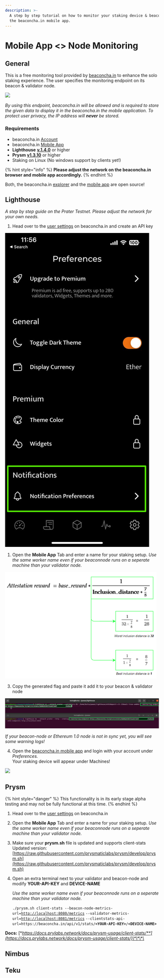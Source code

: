 ```yaml
---
description: >-
  A step by step tutorial on how to monitor your staking device & beaconnode on
  the beaconcha.in mobile app.
---
```


# Mobile App &lt;&gt; Node Monitoring

## General

This is a free monitoring tool provided by [beaconcha.in](https://beaconcha.in/) to enhance the solo staking experience. The user specifies the monitoring endpoint on its beacon & validator node.  


![](../.gitbook/assets/image%20%28209%29.png)

_By using this endpoint, beaconcha.in will be allowed and is required to store the given data to display it in the beaconcha.in the mobile application. To protect user privacy, the IP address will **never** be stored._  


### **Requirements**

* beaconcha.in [Account](https://beaconcha.in/register) 
* beaconcha.in [Mobile App](https://beaconcha.in/mobile) 
* **Lighthouse**  [**v.1.4.0**](https://github.com/sigp/lighthouse/releases) or higher
* **Prysm** [**v1.3.10**](https://github.com/prysmaticlabs/prysm/releases) or higher
* Staking on Linux \(No windows support by clients yet!\)

{% hint style="info" %}
**Please adjust the network on the beaconcha.in browser and mobile app accordingly.**
{% endhint %}

Both, the beaconcha.in [explorer](https://github.com/gobitfly/eth2-beaconchain-explorer) and the [mobile app](https://github.com/gobitfly/eth2-beaconchain-explorer-app) are open source!

## Lighthouse

_A step by step guide on the Prater Testnet. Please adjust the network for your own needs._

1. Head over to the [user settings](https://beaconcha.in/user/settings#api) on beaconcha.in and create an API key 

![](../.gitbook/assets/image%20%2811%29.png)

1. Open the **Mobile App** Tab and enter a name for your staking setup.  _Use the same worker name even if your beaconnode runs on a seperate machine than your validator node._

![beaconcha.in/user/settings](../.gitbook/assets/grafik%20%282%29.png)

3. Copy the generated flag and paste it add it to your beacon & validator node

![Lighthouse Beacon &amp; Validator node](../.gitbook/assets/image%20%2822%29.png)

_If your beacon-node or Ethereum 1.0 node is not in sync yet, you will see some warning logs!_

4. Open the [beaconcha.in mobile app](https://beaconcha.in/mobile) and login with your account under _Preferences._  
     Your staking device will appear under Machines!  


![](../.gitbook/assets/grafik%20%285%29.png)

## Prysm

{% hint style="danger" %}
This functionality is in its early stage alpha testing and may not be fully functional at this time.
{% endhint %}

1. Head over to the [user settings](https://beaconcha.in/user/settings) on beaconcha.in 
2. Open the **Mobile App** Tab and enter a name for your staking setup.  _Use the same worker name even if your beaconnode runs on a seperate machine than your validator node._ 
3. Make sure your **prysm.sh** file is updated and supports client-stats Updated version: [https://raw.githubusercontent.com/prysmaticlabs/prysm/develop/prysm.sh](https://raw.githubusercontent.com/prysmaticlabs/prysm/develop/prysm.sh) 
4. Open an extra terminal next to your validator and beacon-node and modify **YOUR-API-KEY** and **DEVICE-NAME**  


   _Use the same worker name even if your beaconnode runs on a seperate machine than your validator node._

  
   `./prysm.sh client-stats --beacon-node-metrics-url=`[`http://localhost:8080/metrics`](http://localhost:8080/metrics) `--validator-metrics-url=`[`http://localhost:8081/metrics`](http://localhost:8081/metrics) `--clientstats-api-url=https://beaconcha.in/api/v1/stats/`**`<YOUR-API-KEY>`**`/`**`<DEVICE-NAME>`**

**Docs:** [**https://docs.prylabs.network/docs/prysm-usage/client-stats/**](https://docs.prylabs.network/docs/prysm-usage/client-stats/)\*\*\*\*

## Nimbus 



## Teku

